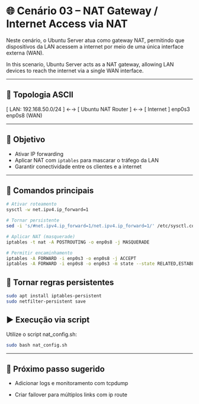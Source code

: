 # 🌐 Cenário 03 – NAT Gateway / Internet Access via NAT

Neste cenário, o Ubuntu Server atua como gateway NAT, permitindo que dispositivos da LAN acessem a internet por meio de uma única interface externa (WAN).

In this scenario, Ubuntu Server acts as a NAT gateway, allowing LAN devices to reach the internet via a single WAN interface.

---

## 🧱 Topologia ASCII

[ LAN: 192.168.50.0/24 ] ←→ [ Ubuntu NAT Router ] ←→ [ Internet ] enp0s3 enp0s8 (WAN)

---

## 🎯 Objetivo

- Ativar IP forwarding
- Aplicar NAT com `iptables` para mascarar o tráfego da LAN
- Garantir conectividade entre os clientes e a internet

---

## 🔧 Comandos principais

```bash
# Ativar roteamento
sysctl -w net.ipv4.ip_forward=1

# Tornar persistente
sed -i 's/#net.ipv4.ip_forward=1/net.ipv4.ip_forward=1/' /etc/sysctl.conf

# Aplicar NAT (masquerade)
iptables -t nat -A POSTROUTING -o enp0s8 -j MASQUERADE

# Permitir encaminhamento
iptables -A FORWARD -i enp0s3 -o enp0s8 -j ACCEPT
iptables -A FORWARD -i enp0s8 -o enp0s3 -m state --state RELATED,ESTABLISHED -j ACCEPT
```

## 💾 Tornar regras persistentes
```bash
sudo apt install iptables-persistent
sudo netfilter-persistent save
```
## ▶️ Execução via script
Utilize o script nat_config.sh:
```bash
sudo bash nat_config.sh
```
---

## 📘 Próximo passo sugerido

* Adicionar logs e monitoramento com tcpdump

* Criar failover para múltiplos links com ip route
